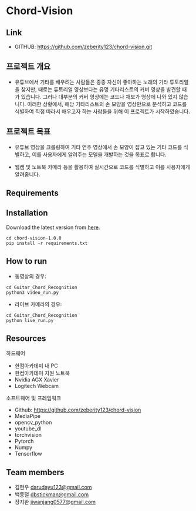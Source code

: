 # Chord-Vision

## Link 
- GITHUB: https://github.com/zeberity123/chord-vision.git

## 프로젝트 개요
- 유튜브에서 기타를 배우려는 사람들은 종종 자신이 좋아하는 노래의 기타 튜토리얼을 찾지만, 때로는 튜토리얼 영상보다는 유명 기타리스트의 커버 영상을 발견할 때가 있습니다. 그러나 대부분의 커버 영상에는 코드나 채보가 영상에 나와 있지 않습니다. 이러한 상황에서, 해당 기타리스트의 손 모양을 영상만으로 분석하고 코드를 식별하여 직접 따라서 배우고자 하는 사람들을 위해 이 프로젝트가 시작하였습니다.
  
## 프로젝트 목표
- 유튜브 영상을 크롤링하여 기타 연주 영상에서 손 모양이 잡고 있는 기타 코드를 식별하고, 이를 사용자에게 알려주는 모델을 개발하는 것을 목표로 합니다.

- 웹캠 및 노트북 카메라 등을 활용하여 실시간으로 코드를 식별하고 이를 사용자에게 알려줍니다.



## Requirements

## Installation
Download the latest version from [here](https://github.com/zeberity123/chord-vision/releases).

```
cd chord-vision-1.0.0
pip install -r requirements.txt
```

## How to run
- 동영상의 경우:
```
cd Guitar_Chord_Recognition
python3 video_run.py
```

- 라이브 카메라의 경우:
```
cd Guitar_Chord_Recognition
python live_run.py
```

## Resources
하드웨어
- 한컴아카데미 내 PC
- 한컴아카데미 지원 노트북
- Nvidia AGX Xavier
- Logitech Webcam

소프트웨어 및 프레임워크
- Github: https://github.com/zeberity123/chord-vision
- MediaPipe
- opencv_python
- youtube_dl
- torchvision
- Pytorch
- Numpy
- Tensorflow

  

## Team members
- 김현우 darudayu123@gmail.com
- 백동렬 dbstickman@gmail.com
- 장지완 jiwanjang0577@gmail.com
